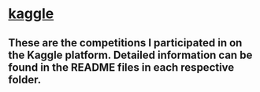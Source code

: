 # [kaggle](https://www.kaggle.com/)

## These are the competitions I participated in on the Kaggle platform. Detailed information can be found in the README files in each respective folder.
